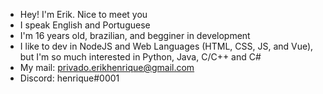 - Hey! I'm Erik. Nice to meet you
- I speak English and Portuguese
- I'm 16 years old, brazilian, and begginer in development
- I like to dev in NodeJS and Web Languages (HTML, CSS, JS, and Vue), but I'm so much interested in Python, Java, C/C++ and C#
- My mail: privado.erikhenrique@gmail.com
- Discord: henrique#0001
